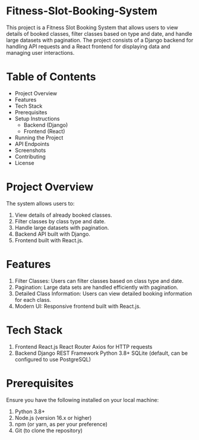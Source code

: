 # Fitness-Slot-Booking-System

This project is a Fitness Slot Booking System that allows users to view details of booked classes, filter classes based on type and date, and handle large datasets with pagination. The project consists of a Django backend for handling API requests and a React frontend for displaying data and managing user interactions.

# Table of Contents
* Project Overview
* Features
* Tech Stack
* Prerequisites
* Setup Instructions
  * Backend (Django)
  * Frontend (React)
* Running the Project
* API Endpoints
* Screenshots
* Contributing
* License


# Project Overview
The system allows users to:

1. View details of already booked classes.
2. Filter classes by class type and date.
3. Handle large datasets with pagination.
4. Backend API built with Django.
5. Frontend built with React.js.

# Features
1. Filter Classes: Users can filter classes based on class type and date.
2. Pagination: Large data sets are handled efficiently with pagination.
3. Detailed Class Information: Users can view detailed booking information for each class.
4. Modern UI: Responsive frontend built with React.js.

# Tech Stack
1. Frontend
    React.js
    React Router
    Axios for HTTP requests
2. Backend
    Django REST Framework
    Python 3.8+
    SQLite (default, can be configured to use PostgreSQL)
   
# Prerequisites
Ensure you have the following installed on your local machine:

1. Python 3.8+
2. Node.js (version 16.x or higher)
3. npm (or yarn, as per your preference)
4. Git (to clone the repository)

